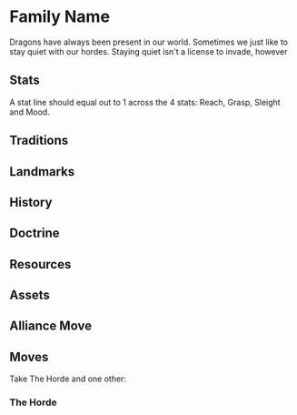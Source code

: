 # Family Name

Dragons have always been present in our world. Sometimes we just like to stay quiet with our hordes. Staying quiet isn't a license to invade, however

## Stats

A stat line should equal out to 1 across the 4 stats: Reach, Grasp, Sleight and Mood.

## Traditions

## Landmarks

## History

## Doctrine

## Resources

## Assets

## Alliance Move

## Moves

Take The Horde and one other:

### The Horde
